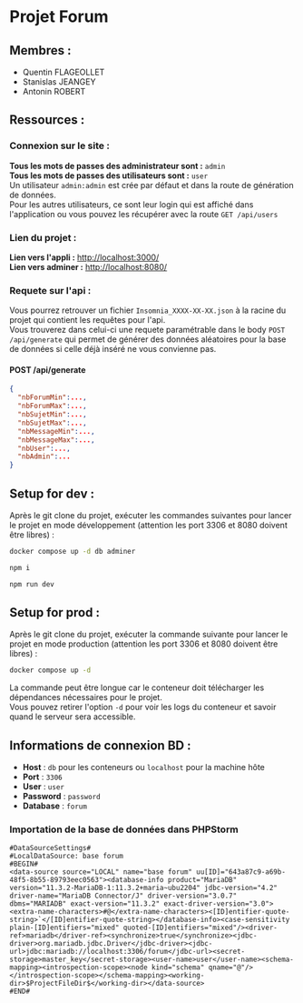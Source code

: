 # Projet Forum

## Membres :
 - Quentin FLAGEOLLET
 - Stanislas JEANGEY
 - Antonin ROBERT

## Ressources :

### Connexion sur le site :

**Tous les mots de passes des administrateur sont :** `admin`  
**Tous les mots de passes des utilisateurs sont :** `user`  
Un utilisateur `admin:admin` est crée par défaut et dans la route de génération de données.  
Pour les autres utilisateurs, ce sont leur login qui est affiché dans l'application ou vous pouvez les récupérer avec la route `GET /api/users`

### Lien du projet :  
**Lien vers l'appli :** [http://localhost:3000/](http://localhost:3000/)  
**Lien vers adminer :** [http://localhost:8080/](http://localhost:8080/)

### Requete sur l'api :
Vous pourrez retrouver un fichier `Insomnia_XXXX-XX-XX.json` à la racine du projet qui contient les requêtes pour l'api.  
Vous trouverez dans celui-ci une requete paramétrable dans le body `POST /api/generate` qui permet de générer des données aléatoires pour la base de données si celle déjà inséré ne vous convienne pas.
#### POST /api/generate
```json
{
  "nbForumMin":...,
  "nbForumMax":...,
  "nbSujetMin":...,
  "nbSujetMax":...,
  "nbMessageMin":...,
  "nbMessageMax":...,
  "nbUser":...,
  "nbAdmin":...
}
```

## Setup for dev :

Après le git clone du projet, exécuter les commandes suivantes pour lancer le projet en mode développement (attention les port 3306 et 8080 doivent être libres) :

```bash
docker compose up -d db adminer
```
```bash
npm i
```
```bash
npm run dev
```

## Setup for prod :

Après le git clone du projet, exécuter la commande suivante pour lancer le projet en mode production (attention les port 3306 et 8080 doivent être libres) :

```bash
docker compose up -d 
```

La commande peut être longue car le conteneur doit télécharger les dépendances nécessaires pour le projet.  
Vous pouvez retirer l'option `-d` pour voir les logs du conteneur et savoir quand le serveur sera accessible.


## Informations de connexion BD :

- **Host** : `db` pour les conteneurs ou `localhost` pour la machine hôte
- **Port** : `3306`
- **User** : `user`
- **Password** : `password`
- **Database** : `forum`

### Importation de la base de données dans PHPStorm

```
#DataSourceSettings#
#LocalDataSource: base forum
#BEGIN#
<data-source source="LOCAL" name="base forum" uu[ID]="643a87c9-a69b-48f5-8b55-89793eec0563"><database-info product="MariaDB" version="11.3.2-MariaDB-1:11.3.2+maria~ubu2204" jdbc-version="4.2" driver-name="MariaDB Connector/J" driver-version="3.0.7" dbms="MARIADB" exact-version="11.3.2" exact-driver-version="3.0"><extra-name-characters>#@</extra-name-characters><[ID]entifier-quote-string>`</[ID]entifier-quote-string></database-info><case-sensitivity plain-[ID]entifiers="mixed" quoted-[ID]entifiers="mixed"/><driver-ref>mariadb</driver-ref><synchronize>true</synchronize><jdbc-driver>org.mariadb.jdbc.Driver</jdbc-driver><jdbc-url>jdbc:mariadb://localhost:3306/forum</jdbc-url><secret-storage>master_key</secret-storage><user-name>user</user-name><schema-mapping><introspection-scope><node kind="schema" qname="@"/></introspection-scope></schema-mapping><working-dir>$ProjectFileDir$</working-dir></data-source>
#END#
```
